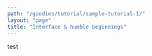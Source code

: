 ```yaml
---
path: "/goodies/tutorial/sample-tutorial-1/"
layout: "page"
title: "Interface & humble beginnings"
---
```


test
